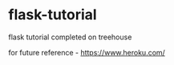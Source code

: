 # flask-tutorial
flask tutorial completed on treehouse

for future reference - 
  https://www.heroku.com/
  
